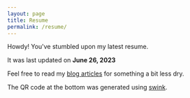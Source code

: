 ```yaml
---
layout: page
title: Resume
permalink: /resume/
---
```


Howdy! You've stumbled upon my latest resume.

It was last updated on **June 26, 2023**

Feel free to read my [blog articles](/all/) for something a bit less dry.

<object data="/static/resume.pdf" width="100%" height="100%" type='application/pdf'/>

The QR code at the bottom was generated using [swink](http://robko.ch/qr-designer/).
